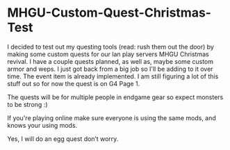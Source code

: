 # MHGU-Custom-Quest-Christmas-Test
I decided to test out my questing tools (read: rush them out the door) by making some custom quests for our lan play servers MHGU Christmas revival. 
I have a couple quests planned, as well as, maybe some custom armor and weps.
I just got back from a big job so I'll be adding to it over time.
The event item is already implemented.
I am still figuring a lot of this stuff out so for now the quest is on G4 Page 1.

The quests will be for multiple people in endgame gear so expect monsters to be strong :)
 
If you're playing online make sure everyone is using the same mods, and knows your using mods. 
 
 
Yes, I will do an egg quest don’t worry.
